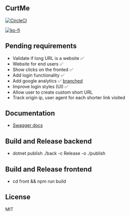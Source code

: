 ## CurtMe

[![CircleCI](https://circleci.com/gh/damianpumar/Curtme.svg?style=svg)](https://circleci.com/gh/damianpumar/Curtme)

[![ko-fi](https://www.ko-fi.com/img/githubbutton_sm.svg)](https://ko-fi.com/D1D11NVC3)

## Pending requirements

- Validate if long URL is a website :white_check_mark:
- Website for end users :white_check_mark:
- Show clicks on the fronted :white_check_mark:
- Add login functionality :white_check_mark:
- Add google analytics :white_check_mark: [branched](https://github.com/damianpumar/Curtme/tree/google-analytics)
- Improve login styles (UI) :white_check_mark:
- Allow user to create custom short URL
- Track origin ip, user agent for each shorter link visited

## Documentation

- [Swagger docs](https://curtme.org/developer/)

## Build and Release backend

- dotnet publish ./back -c Release -o ./publish

## Build and Release frontend

- cd front && npm run build

## License

MIT
